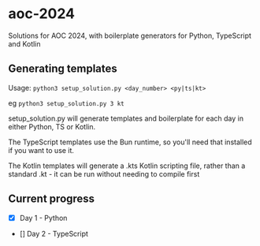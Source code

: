 # aoc-2024
Solutions for AOC 2024, with boilerplate generators for Python, TypeScript and Kotlin

## Generating templates

Usage: `python3 setup_solution.py <day_number> <py|ts|kt>`

eg `python3 setup_solution.py 3 kt`

setup_solution.py will generate templates and boilerplate for each day in either Python, TS or Kotlin. 

The TypeScript templates use the Bun runtime, so you'll need that installed if you want to use it.

The Kotlin templates will generate a .kts Kotlin scripting file, rather than a standard .kt - it can be run without needing to compile first

## Current progress

 - [x] Day 1 - Python
 - [] Day 2 - TypeScript
 